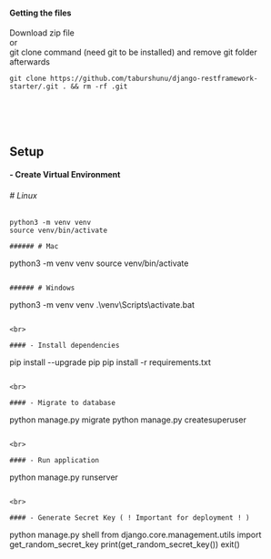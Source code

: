 #### Getting the files
Download zip file<br> 
or <br>
git clone command (need git to be installed) and remove git folder afterwards
```
git clone https://github.com/taburshunu/django-restframework-starter/.git . && rm -rf .git
```
<br><br><br>

## Setup

#### - Create Virtual Environment

###### # Linux
```
python3 -m venv venv
source venv/bin/activate

###### # Mac
```
python3 -m venv venv
source venv/bin/activate
```

###### # Windows
```
python3 -m venv venv
.\venv\Scripts\activate.bat
```

<br>

#### - Install dependencies
```
pip install --upgrade pip
pip install -r requirements.txt
```

<br>

#### - Migrate to database
```
python manage.py migrate
python manage.py createsuperuser
```

<br>

#### - Run application
```
python manage.py runserver
```

<br>

#### - Generate Secret Key ( ! Important for deployment ! )
```
python manage.py shell
from django.core.management.utils import get_random_secret_key
print(get_random_secret_key())
exit()
```


